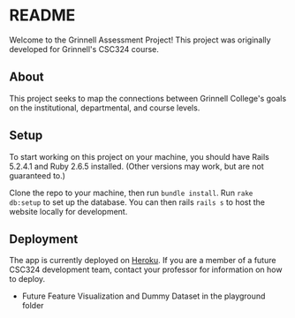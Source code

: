 # README

Welcome to the Grinnell Assessment Project! This project was originally developed for Grinnell's CSC324 course.

## About

This project seeks to map the connections between Grinnell College's goals on the institutional, departmental, and course levels.


## Setup

To start working on this project on your machine, you should have Rails 5.2.4.1 and Ruby 2.6.5 installed. (Other versions may work, but are not guaranteed to.)

Clone the repo to your machine, then run `bundle install`. Run `rake db:setup` to set up the database. You can then rails `rails s` to host the website locally for development.


## Deployment
The app is currently deployed on [Heroku](https://grinnellassessment.herokuapp.com/). If you are a member of a future CSC324 development team, contact your professor for information on how to deploy.




* Future Feature Visualization and Dummy Dataset in the playground folder
